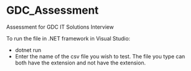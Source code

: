 # GDC_Assessment
Assessment for GDC IT Solutions Interview

To run the file in .NET framework in Visual Studio:

* dotnet run
* Enter the name of the csv file you wish to test. The file you type can both have the extension and not have the extension.
